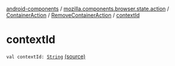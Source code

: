 [android-components](../../../index.md) / [mozilla.components.browser.state.action](../../index.md) / [ContainerAction](../index.md) / [RemoveContainerAction](index.md) / [contextId](./context-id.md)

# contextId

`val contextId: `[`String`](https://kotlinlang.org/api/latest/jvm/stdlib/kotlin/-string/index.html) [(source)](https://github.com/mozilla-mobile/android-components/blob/master/components/browser/state/src/main/java/mozilla/components/browser/state/action/BrowserAction.kt#L605)